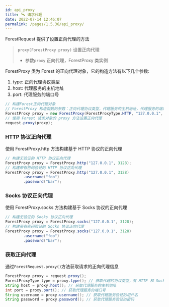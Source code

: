 ```yaml
---
id: api_proxy
title: 🛰️ 请求代理
date: 2022-07-14 12:46:07
permalink: /pages/1.5.36/api_proxy/
---
```


ForestRequest 提供了设置正向代理的方法

> `proxy(ForestProxy proxy)` 设置正向代理
>- 参数`proxy` 正向代理，ForestProxy 类实例

ForestProxy 类为 Forest 的正向代理对象，它的构造方法有以下几个参数:

1. type: 正向代理协议类型
2. host: 代理服务的主机地址
3. port: 代理服务的端口号


```java
// 构建Forest正向代理对象
// ForestProxy 构造函数的参数：正向代理协议类型，代理服务的主机地址，代理服务的端口号
ForestProxy proxy = new ForestProxy(ForestProxyType.HTTP, "127.0.0.1", 3128);
// 使用 Forest 请求对象的 proxy 方法设置正向代理
request.proxy(proxy);
```


### HTTP 协议正向代理

使用 ForestProxy.http 方法构建基于 HTTP 协议的正向代理

```java
// 构建无验证的 HTTP 协议正向代理
ForestProxy proxy = ForestProxy.http("127.0.0.1", 3128);
// 构建带有密码验证的 HTTP 协议正向代理
ForestProxy proxy = ForestProxy.http("127.0.0.1", 3128)
        .username("foo")
        .password("bar");
```

### Socks 协议正向代理

使用 ForestProxy.socks 方法构建基于 Socks 协议的正向代理

```java
// 构建无验证的 Socks 协议正向代理
ForestProxy proxy = ForestProxy.socks("127.0.0.1", 3128);
// 构建带有密码验证的 Socks 协议正向代理
ForestProxy proxy = ForestProxy.socks("127.0.0.1", 3128)
        .username("foo")
        .password("bar");
```

### 获取正向代理

通过`ForestRequest.proxy()`方法获取请求的正向代理信息

```java
ForestProxy proxy = request.proxy();
ForestProxyType type = proxy.type(); // 获取代理的协议类型，有 HTTP 和 Socks 两个枚举值
String host = proxy.host(); // 获取代理服务的主机地址
int port = proxy.port(); // 获取代理服务的端口号
String username = proxy.username(); // 获取代理服务验证的用户名
String password = proxy.password(); // 获取代理服务验证的密码
```
